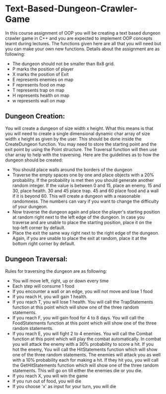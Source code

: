 # Text-Based-Dungeon-Crawler-Game
In this course assignment of OOP you will be creating a text based dungeon crawler game in C++ and you are expected to implement OOP concepts learnt during lectures. The functions given here are all that you will need but you can make your own new functions. Details about the assignment are as following:
* The dungeon should not be smaller than 8x8 grid.
* P marks the position of player
* X marks the position of Exit
* E represents enemies on map
* F represents food on map
* T represents trap on map
* H represents health on map
* w represents wall on map
## Dungeon Creation:
You will create a dungeon of size width x height. What this means is that you will need to create a single dimensional dynamic char array of size width x height as given by the user. This should be done inside the CreateDungeon function. You may need to store the starting point and the exit point by using the Point structure. The Traversal function will then use char array to help with the traversing. Here are the guidelines as to how the dungeon should be created:
* You should place walls around the borders of the dungeon
* Traverse the empty spaces one by one and place objects with a 20% probability. If the probability is met then you should generate another random integer. If the value is between 0 and 15, place an enemy. 15 and 30, place health. 30 and 45 place trap. 45 and 60 place food and a wall if it is beyond 60. This will create a dungeon with a reasonable randomness. The numbers can vary if you want to change the difficulty of your dungeon. 
* Now traverse the dungeon again and place the player's starting position at random right next to the left edge of the dungeon. In case you traverse and are unable to place the starting position, place it on the top-left corner by default.
* Place the exit the same way right next to the right edge of the dungeon. Again, if you are unable to place the exit at random, place it at the bottom right corner by default.
## Dungeon Traversal:
Rules for traversing the dungeon are as following:
* You will move left, right, up or down every time
* Each step will consume 1 food
* If you encounter a wall or an edge, you will not move and lose 1 food
* If you reach H, you will gain 1 health.
* If you reach T, you will lose 1 health. You will call the TrapStatements function at this point which will show one of the three random statements.
* If you reach F, you will gain food for 4 to 8 days. You will call the FoodStatements function at this point which will show one of the three random statements.
* If you reach E, you will fight 2 to 4 enemies. You will call the Combat function at this point which will play the combat automatically. In combat you will attack the enemy with a 30% probability to score a hit. If you hot the enemy, You will call the HitStatements function which will show one of the three random statements. The enemies will attack you as well with a 10% probability each for making a hit. If they hit you, you will call the GetHitStatements function which will show one of the three random statements. This will go on till either the enemies die or you die.
* If you reach X, you will win the game
* If you run out of food, you will die
* If you choose 'x' as input for your turn, you will die
